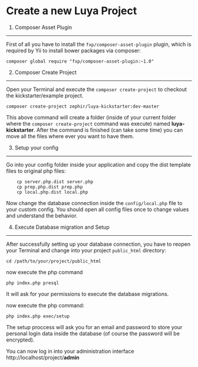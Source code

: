 Create a new Luya Project
================

1. Composer Asset Plugin
------------------------
First of all you have to install the `fxp/composer-asset-plugin` plugin, which is required by Yii to install bower packages via composer:
```
composer global require "fxp/composer-asset-plugin:~1.0"
```

2. Composer Create Project
--------------------------
Open your Terminal and execute the `composer create-project` to checkout the kickstarter/example project. 
```
composer create-project zephir/luya-kickstarter:dev-master 
```
This above command will create a folder (inside of your current folder where the `composer create-project` command was execute) named __luya-kickstarter__. After the command is finished (can take some time) you can move all the files where ever you want to have them.

3. Setup your config
--------------------
Go into your config folder inside your application and copy the dist template files to original php files:
```
	cp server.php.dist server.php
	cp prep.php.dist prep.php
	cp local.php.dist local.php
```

Now change the database connection inside the `config/local.php` file to your custom config. You should open all config files once to change values and understand the behavior.

4. Execute Database migration and Setup
------------------------
After successfully setting up your database connection, you have to reopen your Terminal and change into your project `public_html` directory:
```
cd /path/to/your/project/public_html
```
now execute the php command
```
php index.php presql
```
It will ask for your permissions to execute the database migrations.

now execute the php command:
```
php index.php exec/setup
```
The setup proccess will ask you for an email and password to store your personal login data inside the database (of course the password will be encrypted).

You can now log in into your administration interface http://localhost/project/__admin__